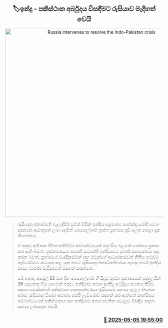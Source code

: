 <p align='center'><b><h2 align='center' title='Russia intervenes to resolve the Indo-Pakistan crisis'>🏷ඉන්දු - පකිස්ථාන අර්බුදය විසඳීමට රුසියාව මැදිහත් වෙයි‍</h2></b></p>
<p align='center'><img src='https://helakuru.sgp1.cdn.digitaloceanspaces.com/esana/images/lib/modi-putin.jpg' width='600' alt='Russia intervenes to resolve the Indo-Pakistan crisis'></p>

> රුසියානු ජනාධිපති වැලැදිමීර් පුටින් විසින් ඉන්දීය අග්‍රමාත්‍ය නරේන්ද්‍ර මෝදි වෙත දුරකථන ඇමතුමක් ලබා දෙමින් පෙහෙල්ගාම් ත්‍රස්ත ප්‍රහාරය දැඩි ලෙස හෙළා දැක තිබෙනවා.

> ඒ අනුව අහිංසක ජීවිත අහිමිවීම සම්බන්ධයෙන් ඔහු සිය බලවත් ශෝකය ප්‍රකාශ කර ඇති බවත්, ත්‍රස්තවාදයට එරෙහි සටනේදී ඉන්දියාවට පූර්ණ සහයෝගය පළ කරන බවත්, ප්‍රහාරයේ වැරදිකරුවන් සහ ඔවුන්ගේ ආධාරකරුවන් නීතිය හමුවට පැමිණවීමට කටයුතු කළ යුතු බවට රුසියානු ජනාධිපතිවරයා පැවසූ බවයි ඉන්දීය මාධ්‍ය වාර්තා වැඩිදුරටත් සඳහන් කරන්නේ.

> මේ අතර, අප්‍රේල් 22 වන දින පෙහෙල්ගාම් හි සිදුවූ ත්‍රස්ත ප්‍රහාරයෙන් පුද්ගලයින් 26 දෙනෙකු මිය යාමෙන් පසුව, ඉන්දියාව සමඟ ඇතිවූ අර්බුදය සමනය කිරීම සඳහා මොස්කව්හි පකිස්ථාන තානාපතිවරයා රුසියාවේ සහාය ඉල්ලා තිබෙන අතර, රුසියානු විදේශ අමාත්‍ය සර්ජි ලැව්රොව් සඳහන් කර ඇත්තේ කාශ්මීරය සම්බන්ධයෙන් පකිස්ථානය සහ ඉන්දියාව අතර පවතින ගැටලුව විසඳීම සඳහා සහාය ලබාදෙන බවයි.



<h3 align='right'><a href='https://www.helakuru.lk/esana/p/109826/'>📅 2025-05-05 19:55:00</a></h3>
